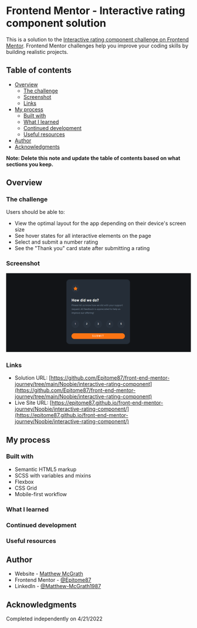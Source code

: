 # Frontend Mentor - Interactive rating component solution

This is a solution to the [Interactive rating component challenge on Frontend Mentor](https://www.frontendmentor.io/challenges/interactive-rating-component-koxpeBUmI). Frontend Mentor challenges help you improve your coding skills by building realistic projects.

## Table of contents

- [Overview](#overview)
  - [The challenge](#the-challenge)
  - [Screenshot](#screenshot)
  - [Links](#links)
- [My process](#my-process)
  - [Built with](#built-with)
  - [What I learned](#what-i-learned)
  - [Continued development](#continued-development)
  - [Useful resources](#useful-resources)
- [Author](#author)
- [Acknowledgments](#acknowledgments)

**Note: Delete this note and update the table of contents based on what sections you keep.**

## Overview

### The challenge

Users should be able to:

- View the optimal layout for the app depending on their device's screen size
- See hover states for all interactive elements on the page
- Select and submit a number rating
- See the "Thank you" card state after submitting a rating

### Screenshot

![](../../Preview%20Images/preview-interactive-rating-component.png)

### Links

- Solution URL: [https://github.com/Epitome87/front-end-mentor-journey/tree/main/Noobie/interactive-rating-component](https://github.com/Epitome87/front-end-mentor-journey/tree/main/Noobie/interactive-rating-component)
- Live Site URL: [https://epitome87.github.io/front-end-mentor-journey/Noobie/interactive-rating-component/](https://epitome87.github.io/front-end-mentor-journey/Noobie/interactive-rating-component/)

## My process

### Built with

- Semantic HTML5 markup
- SCSS with variables and mixins
- Flexbox
- CSS Grid
- Mobile-first workflow

### What I learned

### Continued development

### Useful resources

## Author

- Website - [Matthew McGrath](https://epitome87.github.io/Personal-Portfolio/)
- Frontend Mentor - [@Epitome87](https://www.frontendmentor.io/profile/Epitome87)
- LinkedIn - [@Matthew-McGrath1987](https://www.linkedin.com/in/matthew-mcgrath1987/)

## Acknowledgments

Completed independently on 4/21/2022
